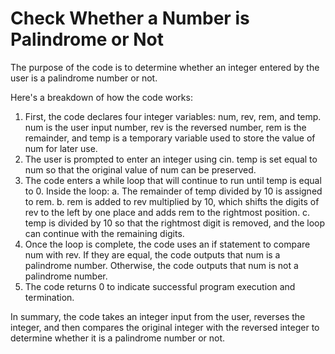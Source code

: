 # Check Whether a Number is Palindrome or Not

The purpose of the code is to determine whether an integer entered by the user is a palindrome number or not.

Here's a breakdown of how the code works:

1. First, the code declares four integer variables: num, rev, rem, and temp. num is the user input number, rev is the reversed number, rem is the remainder, and temp is a temporary variable used to store the value of num for later use.
2. The user is prompted to enter an integer using cin.
temp is set equal to num so that the original value of num can be preserved.
3. The code enters a while loop that will continue to run until temp is equal to 0. Inside the loop:
    a. The remainder of temp divided by 10 is assigned to rem.
    b. rem is added to rev multiplied by 10, which shifts the digits of rev to the left by one place and adds rem to the rightmost position.
    c. temp is divided by 10 so that the rightmost digit is removed, and the loop can continue with the remaining digits.
4. Once the loop is complete, the code uses an if statement to compare num with rev. If they are equal, the code outputs that num is a palindrome number. Otherwise, the code outputs that num is not a palindrome number.
5. The code returns 0 to indicate successful program execution and termination.

In summary, the code takes an integer input from the user, reverses the integer, and then compares the original integer with the reversed integer to determine whether it is a palindrome number or not.